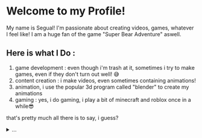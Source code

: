# Welcome to my Profile!

My name is Segual! I'm passionate about creating videos, games, whatever I feel like! I am a huge fan of the game "Super Bear Adventure" aswell.

## Here is what I Do :
1. game development : even though i'm trash at it, sometimes i try to make games, even if they don't turn out well! 😅
2. content creation : i make videos, even sometimes containing animations!
3. animation, i use the popular 3d program called "blender" to create my animations
4. gaming : yes, i do gaming, i play a bit of minecraft and roblox once in a while😎

that's pretty much all there is to say, i guess?

<details>
  <summary>...</summary>
  [sorry, not today!](https://github.com/Segually/Segually/blob/main)
</details>
